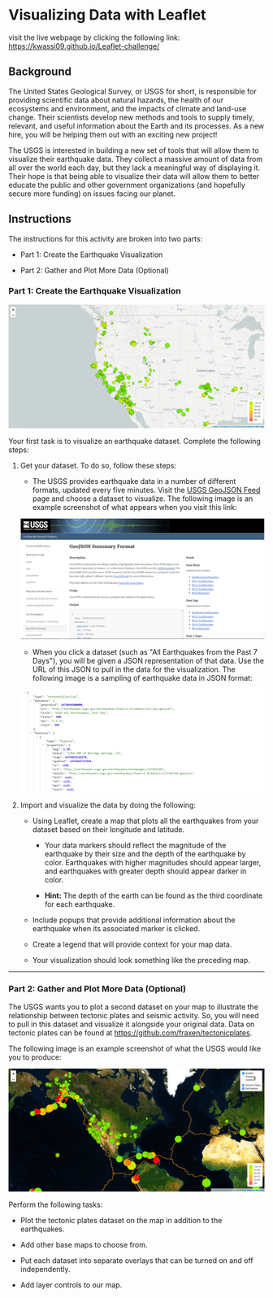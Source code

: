 # Visualizing Data with Leaflet
visit the live webpage by clicking the following link:
 https://kwassi09.github.io/Leaflet-challenge/

## Background

The United States Geological Survey, or USGS for short, is responsible for providing scientific data about natural hazards, the health of our ecosystems and environment, and the impacts of climate and land-use change. Their scientists develop new methods and tools to supply timely, relevant, and useful information about the Earth and its processes. As a new hire, you will be helping them out with an exciting new project!

The USGS is interested in building a new set of tools that will allow them to visualize their earthquake data. They collect a massive amount of data from all over the world each day, but they lack a meaningful way of displaying it. Their hope is that being able to visualize their data will allow them to better educate the public and other government organizations (and hopefully secure more funding) on issues facing our planet.


## Instructions

The instructions for this activity are broken into two parts: 

* Part 1: Create the Earthquake Visualization 

* Part 2: Gather and Plot More Data (Optional)

### Part 1: Create the Earthquake Visualization

![2-BasicMap](Images/2-BasicMap.png)

Your first task is to visualize an earthquake dataset. Complete the following steps:

1. Get your dataset. To do so, follow these steps: 

   * The USGS provides earthquake data in a number of different formats, updated every five minutes. Visit the [USGS GeoJSON Feed](http://earthquake.usgs.gov/earthquakes/feed/v1.0/geojson.php) page and choose a dataset to visualize. The following image is an example screenshot of what appears when you visit this link:

   ![3-Data](Images/3-Data.png)

    * When you click a dataset (such as "All Earthquakes from the Past 7 Days"), you will be given a JSON representation of that data. Use the URL of this JSON to pull in the data for the visualization. The following image is a sampling of earthquake data in JSON format:

   ![4-JSON](Images/4-JSON.png)

2. Import and visualize the data by doing the following: 

   * Using Leaflet, create a map that plots all the earthquakes from your dataset based on their longitude and latitude.

       *  Your data markers should reflect the magnitude of the earthquake by their size and the depth of the earthquake by color. Earthquakes with higher magnitudes should appear larger, and earthquakes with greater depth should appear darker in color.

       * **Hint:** The depth of the earth can be found as the third coordinate for each earthquake.

   * Include popups that provide additional information about the earthquake when its associated marker is clicked.

   * Create a legend that will provide context for your map data.

   * Your visualization should look something like the preceding map.

- - -

### Part 2: Gather and Plot More Data (Optional)

The USGS wants you to plot a second dataset on your map to illustrate the relationship between tectonic plates and seismic activity. So, you will need to pull in this dataset and visualize it alongside your original data. Data on tectonic plates can be found at <https://github.com/fraxen/tectonicplates>.

The following image is an example screenshot of what the USGS would like you to produce:

![5-Advanced](Images/5-Advanced.png)

Perform the following tasks: 

* Plot the tectonic plates dataset on the map in addition to the earthquakes.

* Add other base maps to choose from.

* Put each dataset into separate overlays that can be turned on and off independently.

* Add layer controls to our map.

